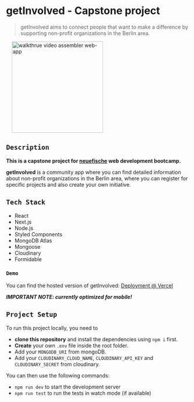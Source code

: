 # getInvolved - Capstone project

> getInvolved aims to connect people that want to make a difference by supporting non-profit organizations in the Berlin area.

<img align="center" src="https://res.cloudinary.com/dlhyj7u3l/video/upload/v1690715695/volker_jacobsen_wvmp5j.mov" alt="walkthrue video assembler web-app" width="250" style="margin-left:16px;"/>

## `Description`

**This is a capstone project for [neuefische](https://www.neuefische.de/) web development bootcamp.**

**getInvolved** is a community app where you can find detailed information about non-profit organizations in the Berlin area, where you can register for specific projects and also create your own initiative.

## `Tech Stack`

- React
- Next.js
- Node.js
- Styled Components
- MongoDB Atlas
- Mongoose
- Cloudinary
- Formidable


### `Demo`
You can find the hosted version of getInvolved: [Deployment @ Vercel](https://capstone-volker-no7h324dd-volkerjacobsen.vercel.app/)

***IMPORTANT NOTE: currently optimized for mobile!***

## `Project Setup`

To run this project locally, you need to
- **clone this repository** and install the dependencies using `npm i` first.   
- **Create** your own `.env` file inside the root folder.
- Add your `MONGODB_URI` from mongoDB.
- Add your `CLOUDINARY_CLOUD_NAME`, `CLOUDINARY_API_KEY` and `CLOUDINARY_SECRET` from cloudinary.

You can then use the following commands:
- `npm run dev` to start the development server
- `npm run test` to run the tests in watch mode (if available)
